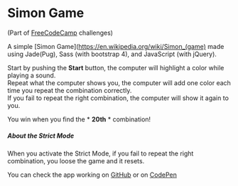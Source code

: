 
# Simon Game

(Part of [FreeCodeCamp](http://www.freecodecamp.com/) challenges)


A simple [Simon Game](https://en.wikipedia.org/wiki/Simon_(game) made using Jade(Pug), Sass (with bootstrap 4), and JavaScript (with jQuery). <br>

Start by pushing the **Start** button, the computer will highlight a color while playing a sound. <br>
Repeat what the computer shows you, the computer will add one color each time you repeat the combination correctly.<br>
If you fail to repeat the right combination, the computer will show it again to you.<br>

You win when you find the * **20th** * combination!

##### About the Strict Mode
When you activate the Strict Mode, if you fail to repeat the right combination, you loose the game and it resets.



You can check the app working on [GitHub](https://fabiendeborde.github.io/SimonGame/) or on [CodePen](https://codepen.io/fabien_d/full/brYGQQ/)
